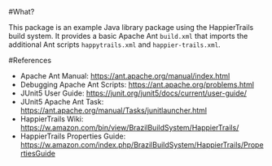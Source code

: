 #What?

This package is an example Java library package using the HappierTrails build system. It provides a basic Apache
Ant `build.xml` that imports the additional Ant scripts `happytrails.xml` and `happier-trails.xml`.

#References

* Apache Ant Manual: https://ant.apache.org/manual/index.html
* Debugging Apache Ant Scripts: https://ant.apache.org/problems.html
* JUnit5 User Guide: https://junit.org/junit5/docs/current/user-guide/
* JUnit5 Apache Ant Task: https://ant.apache.org/manual/Tasks/junitlauncher.html
* HappierTrails Wiki: https://w.amazon.com/bin/view/BrazilBuildSystem/HappierTrails/
* HappierTrails Properties Guide: https://w.amazon.com/index.php/BrazilBuildSystem/HappierTrails/PropertiesGuide
